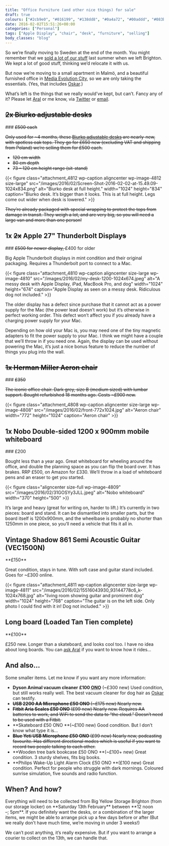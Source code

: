 ```yaml
---
title: "Office Furniture (and other nice things) for sale"
draft: true
colours: ["#2cb9e0", "#016199", "#138dd8", "#0a4a72", "#00addd", "#083b5b", "#3acaea"]
date: 2016-02-02T15:51:26+00:00
categories: ["Personal"]
tags: ["Apple Display", "chair", "desk", "furniture", "selling"]
body_classes: "blog"
---
```


So we’re finally moving to Sweden at the end of the month. You might remember that we [sold a lot of our stuff](/book-bundles/) last summer when we left Brighton. We kept a lot of good stuff, thinking we’d relocate it with us.

But now we’re moving to a small apartment in Malmö, and a beautiful furnished office in [Media Evolution City](http://www.mediaevolutioncity.se), so we are only taking the essentials. (Yes, that includes [Oskar](http://twitter.com/gigapup).)

What’s left is the things that we really would’ve kept, but can’t. Fancy any of it? Please let [Aral](http://twitter.com/aral) or me know, via [Twitter](http://twitter.com/laurakalbag) or [email](mailto:hello@ind.ie).

<h2 id="desks"><del>2x Biurko adjustable desks</del></h2>
### <del>£500 each</del>

<del>Only used for ~4 months, these [Biurko adjustable desks](http://biurkobiurko.com) are nearly-new, with spotless oak tops. They go for £650 new (excluding VAT and shipping from Poland) we’re selling them for £500 each.</del>

* <del>120 cm width</del>
* <del>80 cm depth</del>
* <del>73 – 120 cm height range (sit-stand)</del>

{{< figure class="attachment_4812 wp-caption aligncenter wp-image-4812 size-large" src="/images/2016/02/Screen-Shot-2016-02-02-at-15.49.09-1024x834.png" alt="Biurko desk at full height." width="1024" height="834" caption="Biurko desk. It’s bigger than it looks. This is at full height. Legs come out wider when desk is lowered." >}}

<del>They’re already packaged with special wrapping to protect the tops from damage in transit. They weigh a lot, and are very big, so you will need a large van and more than one person!</del>

<h2 id="apple-displays">1x <del>2x</del> Apple 27" Thunderbolt Display<del>s</del></h2>
### <del>£500 for newer display, </del>£400 for older

Big Apple Thunderbolt displays in mint condition and their original packaging. Requires a Thunderbolt port to connect to a Mac.

{{< figure class="attachment_4810 wp-caption aligncenter size-large wp-image-4810" src="/images/2016/02/my-desk-1200-1024x674.jpeg" alt="A messy desk with Apple Display, iPad, MacBook Pro, and dog" width="1024" height="674" caption="Apple Display as seen on a messy desk. Ridiculous dog not included." >}}

The older display has a defect since purchase that it cannot act as a power supply for the Mac (the power lead doesn’t work) but it’s otherwise in perfect working order. This defect won’t affect you if you already have a charging power supply for your Mac.

Depending on how old your Mac is, you may need one of the tiny magnetic adapters to fit the power supply to your Mac. I think we might have a couple that we’ll throw in if you need one. Again, the display can be used without powering the Mac, it’s just a nice bonus feature to reduce the number of things you plug into the wall.

<h2 id="aeron-chair"><del>1x Herman Miller Aeron chair</del></h2>
### <del>£350</del>

<del>The iconic office chair. Dark grey, size B (medium sized) with lumbar support. Bought refurbished 18 months ago. Costs ~£900 new.</del>

{{< figure class="attachment_4808 wp-caption aligncenter size-large wp-image-4808" src="/images/2016/02/front-772x1024.jpg" alt="Aeron chair" width="772" height="1024" caption="Aeron chair" >}}

<h2 id="whiteboard">1x Nobo Double-sided 1200 x 900mm mobile whiteboard</h2>
### £200

Bought less than a year ago. Great whiteboard for wheeling around the office, and double the planning space as you can flip the board over. It has brakes. RRP £500, on Amazon for £330. We’ll throw in a load of whiteboard pens and an eraser to get you started.

{{< figure class="aligncenter size-full wp-image-4809" src="/images/2016/02/31GOSYy3JLL.jpeg" alt="Nobo whiteboard" width="370" height="500" >}}

It’s large and heavy (great for writing on, harder to lift.) It’s currently in two pieces: board and stand. It can be dismantled into smaller parts, but the board itself is 1200x900mm, and the wheelbase is probably no shorter than 1250mm in one piece, so you’ll need a vehicle that fits it all in.

<h2 id="guitar">Vintage Shadow 861 Semi Acoustic Guitar (VEC1500N)</h2>
**£150**

Great condition, stays in tune. With soft case and guitar stand included. Goes for ~£300 online.

{{< figure class="attachment_4811 wp-caption aligncenter size-large wp-image-4811" src="/images/2016/02/15516043930_93144778c6_k-1024x768.jpg" alt="living room showing guitar and prominent dog" width="1024" height="768" caption="The guitar is on the left side. Only photo I could find with it in! Dog not included." >}}

<h2 id="long-board">Long board (Loaded Tan Tien complete)</h2>
**£100**

£250 new. Longer than a skateboard, and looks cool too. I have no idea about long boards. You can [ask Aral](http://twitter.com/aral) if you want to know how it rides…

<h2 id="and-also">And also…</h2>
Some smaller items. Let me know if you want any more information:

* **Dyson Animal vacuum cleaner** **£100 <abbr title="Or nearest offer">ONO</abbr>** (~£300 new) Used condition, but still works really well. The best vacuum cleaner for dog hair as [Oskar](http://twitter.com/gigapup) can testify.
* **<del>USB 2200 AA Microphone £50 ONO </del>**<del>(~£175 new) Nearly new.</del>
* **<del>Fitbit Aria Scales £50 ONO </del>**<del>(£99 new) Nearly new. Requires AA batteries to work, and WiFi to send the data to “the cloud.” Doesn’t need to be used with a Fitbit.</del>
* **Skateboard £50 ONO **(~£100 new) Good condition. But I don’t know what type it is…
* **<del>Blue Yeti USB Microphone £50 ONO </del>**<del>(£99 new) Nearly new, podcasting favourite. Has different directional modes which is useful if you want to record two people talking to each other.</del>
* **Wooden tree bark bookcase £50 ONO **(~£100+ new) Great condition. 3 sturdy shelves, fits big books.
* **Philips Wake-Up Light Alarm Clock £50 ONO **(£100 new) Great condition. Perfect for people who struggle with dark mornings. Coloured sunrise simulation, five sounds and radio function.

<h2 id="when-and-how">When? And how?</h2>
Everything will need to be collected from Big Yellow Storage Brighton (from our storage locker) on **Saturday 13th February** between **12 noon –; 5pm**. If you definitely want the desks, or a combination of the larger items, we might be able to arrange pick up a few days before or after (But we really don’t have much time, we’re moving in under 3 weeks!)

We can’t post anything, it’s really expensive. But if you want to arrange a courier to collect on the 13th, we can handle that.

	